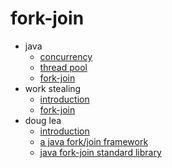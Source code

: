 # fork-join

- java
  - [concurrency](./java/1)
  - [thread pool](./java/2)
  - [fork-join](./java/3)
- work stealing
  - [introduction](./work%20stealing/1)
  - [fork-join](./work%20stealing/2)
- doug lea
  - [introduction](./doug%20lea/1)
  - [a java fork/join framework]()
  - [java fork-join standard library]()